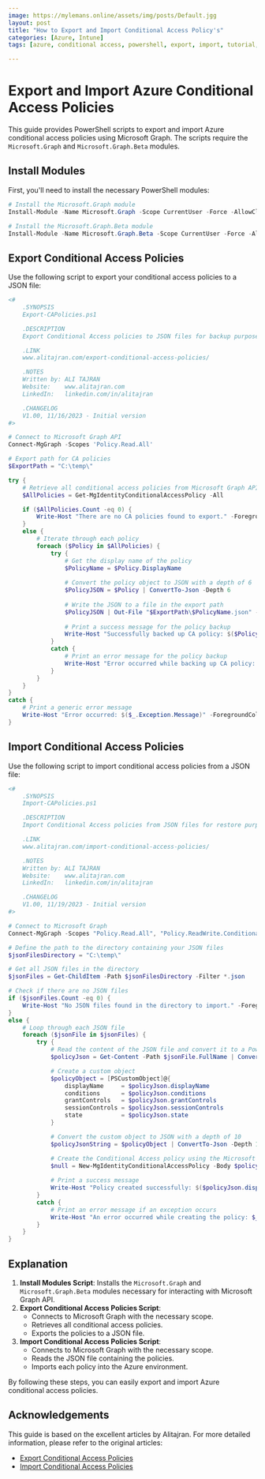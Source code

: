 ```yaml
---
image: https://mylemans.online/assets/img/posts/Default.jgg
layout: post
title: "How to Export and Import Conditional Access Policy's"
categories: [Azure, Intune]
tags: [azure, conditional access, powershell, export, import, tutorial, youtube]

---
```


# Export and Import Azure Conditional Access Policies

This guide provides PowerShell scripts to export and import Azure conditional access policies using Microsoft Graph. The scripts require the `Microsoft.Graph` and `Microsoft.Graph.Beta` modules.

## Install Modules

First, you'll need to install the necessary PowerShell modules:

```powershell
# Install the Microsoft.Graph module
Install-Module -Name Microsoft.Graph -Scope CurrentUser -Force -AllowClobber

# Install the Microsoft.Graph.Beta module
Install-Module -Name Microsoft.Graph.Beta -Scope CurrentUser -Force -AllowClobber
```

## Export Conditional Access Policies

Use the following script to export your conditional access policies to a JSON file:

```powershell
<#
    .SYNOPSIS
    Export-CAPolicies.ps1

    .DESCRIPTION
    Export Conditional Access policies to JSON files for backup purposes.

    .LINK
    www.alitajran.com/export-conditional-access-policies/

    .NOTES
    Written by: ALI TAJRAN
    Website:    www.alitajran.com
    LinkedIn:   linkedin.com/in/alitajran

    .CHANGELOG
    V1.00, 11/16/2023 - Initial version
#>

# Connect to Microsoft Graph API
Connect-MgGraph -Scopes 'Policy.Read.All'

# Export path for CA policies
$ExportPath = "C:\temp\"

try {
    # Retrieve all conditional access policies from Microsoft Graph API
    $AllPolicies = Get-MgIdentityConditionalAccessPolicy -All

    if ($AllPolicies.Count -eq 0) {
        Write-Host "There are no CA policies found to export." -ForegroundColor Yellow
    }
    else {
        # Iterate through each policy
        foreach ($Policy in $AllPolicies) {
            try {
                # Get the display name of the policy
                $PolicyName = $Policy.DisplayName
            
                # Convert the policy object to JSON with a depth of 6
                $PolicyJSON = $Policy | ConvertTo-Json -Depth 6
            
                # Write the JSON to a file in the export path
                $PolicyJSON | Out-File "$ExportPath\$PolicyName.json" -Force
            
                # Print a success message for the policy backup
                Write-Host "Successfully backed up CA policy: $($PolicyName)" -ForegroundColor Green
            }
            catch {
                # Print an error message for the policy backup
                Write-Host "Error occurred while backing up CA policy: $($Policy.DisplayName). $($_.Exception.Message)" -ForegroundColor Red
            }
        }
    }
}
catch {
    # Print a generic error message
    Write-Host "Error occurred: $($_.Exception.Message)" -ForegroundColor Red
}
```

## Import Conditional Access Policies

Use the following script to import conditional access policies from a JSON file:

```powershell
<#
    .SYNOPSIS
    Import-CAPolicies.ps1

    .DESCRIPTION
    Import Conditional Access policies from JSON files for restore purposes.

    .LINK
    www.alitajran.com/import-conditional-access-policies/

    .NOTES
    Written by: ALI TAJRAN
    Website:    www.alitajran.com
    LinkedIn:   linkedin.com/in/alitajran

    .CHANGELOG
    V1.00, 11/19/2023 - Initial version
#>

# Connect to Microsoft Graph
Connect-MgGraph -Scopes "Policy.Read.All", "Policy.ReadWrite.ConditionalAccess", "Application.Read.All"

# Define the path to the directory containing your JSON files
$jsonFilesDirectory = "C:\temp\"

# Get all JSON files in the directory
$jsonFiles = Get-ChildItem -Path $jsonFilesDirectory -Filter *.json

# Check if there are no JSON files
if ($jsonFiles.Count -eq 0) {
    Write-Host "No JSON files found in the directory to import." -ForegroundColor Yellow
}
else {
    # Loop through each JSON file
    foreach ($jsonFile in $jsonFiles) {
        try {
            # Read the content of the JSON file and convert it to a PowerShell object
            $policyJson = Get-Content -Path $jsonFile.FullName | ConvertFrom-Json

            # Create a custom object
            $policyObject = [PSCustomObject]@{
                displayName     = $policyJson.displayName
                conditions      = $policyJson.conditions
                grantControls   = $policyJson.grantControls
                sessionControls = $policyJson.sessionControls
                state           = $policyJson.state
            }

            # Convert the custom object to JSON with a depth of 10
            $policyJsonString = $policyObject | ConvertTo-Json -Depth 10

            # Create the Conditional Access policy using the Microsoft Graph API
            $null = New-MgIdentityConditionalAccessPolicy -Body $policyJsonString
        
            # Print a success message
            Write-Host "Policy created successfully: $($policyJson.displayName) " -ForegroundColor Green
        }
        catch {
            # Print an error message if an exception occurs
            Write-Host "An error occurred while creating the policy: $_" -ForegroundColor Red
        }
    }
}
```

## Explanation

1. **Install Modules Script**: Installs the `Microsoft.Graph` and `Microsoft.Graph.Beta` modules necessary for interacting with Microsoft Graph API.
2. **Export Conditional Access Policies Script**:
   - Connects to Microsoft Graph with the necessary scope.
   - Retrieves all conditional access policies.
   - Exports the policies to a JSON file.
3. **Import Conditional Access Policies Script**:
   - Connects to Microsoft Graph with the necessary scope.
   - Reads the JSON file containing the policies.
   - Imports each policy into the Azure environment.

By following these steps, you can easily export and import Azure conditional access policies.

## Acknowledgements

This guide is based on the excellent articles by Alitajran. For more detailed information, please refer to the original articles:

- [Export Conditional Access Policies](https://www.alitajran.com/export-conditional-access-policies/)
- [Import Conditional Access Policies](https://www.alitajran.com/import-conditional-access-policies/)
